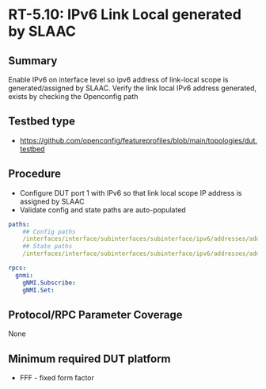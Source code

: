 # RT-5.10: IPv6 Link Local generated by SLAAC

## Summary

Enable IPv6 on interface level so ipv6 address of link-local scope is generated/assigned by SLAAC. Verify the link local IPv6 address generated, exists by checking the Openconfig path

## Testbed type

*   https://github.com/openconfig/featureprofiles/blob/main/topologies/dut.testbed

## Procedure
  * Configure DUT port 1 with IPv6 so that link local scope IP address is assigned by SLAAC
  * Validate config and state paths are auto-populated

```yaml
paths:
    ## Config paths
    /interfaces/interface/subinterfaces/subinterface/ipv6/addresses/address/config/ip
    ## State paths
    /interfaces/interface/subinterfaces/subinterface/ipv6/addresses/address/state/ip

rpcs:
  gnmi:
    gNMI.Subscribe:
    gNMI.Set:
```

## Protocol/RPC Parameter Coverage
None

## Minimum required DUT platform
* FFF - fixed form factor
